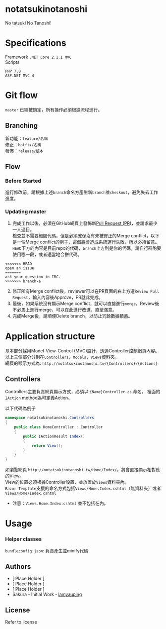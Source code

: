 # notatsukinotanoshi
No tatsuki No Tanoshi!

# Specifications
Framework `.NET Core 2.1.1 MVC`  
Scripts
```
PHP 7.0
ASP.NET MVC 4
```

# Git flow
`master` 已經被鎖定，所有操作必須根據流程進行。  


## Branching
新功能：`feature/名稱`  
修正：`hotfix/名稱`  
發怖：`release/版本`  

## Flow
### Before Started
進行修改前，請根據上述`branch`命名方產生新`branch`並`checkout`，避免失去工作進度。

### Updating master
1. 完成工作以後，必須在GitHub網頁上發怖新[Pull Request (PR)](https://github.com/tnsogs02/notatsukinotanoshi/pulls)，並請求最少一人過目。  
檢查並不需要細閱代碼，但是必須確保沒有未被修正的Merge conflict，以下是一個Merge conflict的例子，這個將會造成系統運行失敗，所以必須留意。 `HEAD`下方的內容是目前repo的代碼，`branch`上方則是你的代碼，請自行斟酌要使用哪一段，或者適當地合拼代碼。
```
<<<<<<< HEAD
open an issue
=======
ask your question in IRC.
>>>>>>> branch-a
```

2. 修正所有Merge conflict後，reviewer可以在PR頁面的右上方選`Review Pull Request`，輸入內容後Approve，PR就此完成。
3. 最後，如果系統沒有顯示Merge conflict，就可以直接進行`merge`。Review後不必馬上進行merge，可以在此進行改進，直至滿意。
4. 完成Merge後，請順便Delete branch，以防止冗餘數據積蓄。

# Application structure
基本部分採用Model-View-Control (MVC)設計，透過Controller控制網頁內容。
以上三個部分分別在`Controllers`，`Models`，`Views`資料夾。  
網頁的顯示方式為: `http://notatsukinotanoshi.tw/{Controllers}/{Actions}`

## Controllers
Controllers主要負責網頁顯示方式，必須以 `{Name}Controller.cs` 命名。
裡面的 `IAction` method為可定義Action。

以下代碼為例子
```csharp
namespace notatsukinotanoshi.Controllers
{
    public class HomeController : Controller
    {
        public IActionResult Index()
        {
            return View();
        }
    }
}
```
如瀏覽網頁 `http://notatsukinotanoshi.tw/Home/Index/`，將會直接顯示相對應的View。  
View的位置必須根據Controller設置，並放置於`Views`資料夾內。  
`Razor Template`支援的命名方式包括`Views/Home.Index.cshtml`（無資料夾）或者`Views/Home/Index.cshtml`  
* 注意：`Views.Home.Index.cshtml` 並不包括在內。


# Usage
### Helper classes
`bundleconfig.json`: 負責產生並minify代碼

## Authors
* [ Place Holder ]
* [ Place Holder ]
* [ Place Holder ]
* Sakura - Initial Work - [lamyauping](https://github.com/lamyauping)

## License
Refer to license
